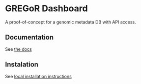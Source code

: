 # GREGoR Dashboard
A proof-of-concept for a genomic metadata DB with API access.

## Documentation 

See [the docs](/docs/)

## Instalation

See [local installation instructions](/docs/install-local.md)